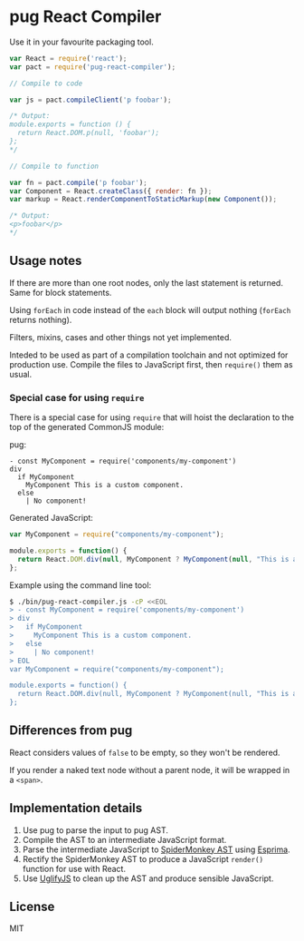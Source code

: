 # pug React Compiler

Use it in your favourite packaging tool.

```js
var React = require('react');
var pact = require('pug-react-compiler');

// Compile to code

var js = pact.compileClient('p foobar');

/* Output:
module.exports = function () {
  return React.DOM.p(null, 'foobar');
};
*/

// Compile to function

var fn = pact.compile('p foobar');
var Component = React.createClass({ render: fn });
var markup = React.renderComponentToStaticMarkup(new Component());

/* Output:
<p>foobar</p>
*/
```


## Usage notes

If there are more than one root nodes, only the last statement is
returned. Same for block statements.

Using `forEach` in code instead of the `each` block will output
nothing (`forEach` returns nothing).

Filters, mixins, cases and other things not yet implemented.

Inteded to be used as part of a compilation toolchain and not
optimized for production use. Compile the files to JavaScript first,
then `require()` them as usual.


### Special case for using `require`

There is a special case for using `require` that will hoist the
declaration to the top of the generated CommonJS module:

pug:
```pug
- const MyComponent = require('components/my-component')
div
  if MyComponent
    MyComponent This is a custom component.
  else
    | No component!
```

Generated JavaScript:
```js
var MyComponent = require("components/my-component");

module.exports = function() {
  return React.DOM.div(null, MyComponent ? MyComponent(null, "This is a custom component.") : "No component!");
};
```

Example using the command line tool:

```bash
$ ./bin/pug-react-compiler.js -cP <<EOL
> - const MyComponent = require('components/my-component')
> div
>   if MyComponent
>     MyComponent This is a custom component.
>   else
>     | No component!
> EOL
var MyComponent = require("components/my-component");

module.exports = function() {
  return React.DOM.div(null, MyComponent ? MyComponent(null, "This is a custom component.") : "No component!");
};
```


## Differences from pug

React considers values of `false` to be empty, so they won't be rendered.

If you render a naked text node without a parent node, it will be wrapped in
a `<span>`.


## Implementation details

1.  Use pug to parse the input to pug AST.
2.  Compile the AST to an intermediate JavaScript format.
3.  Parse the intermediate JavaScript to
    [SpiderMonkey AST][spidermonkey_ast] using [Esprima][esprima].
4.  Rectify the SpiderMonkey AST to produce a JavaScript `render()`
    function for use with React.
5.  Use [UglifyJS][uglifyjs] to clean up the AST and produce sensible
    JavaScript.


## License

MIT

[esprima]: http://esprima.org
[spidermonkey_ast]: https://developer.mozilla.org/en-US/docs/Mozilla/Projects/SpiderMonkey/Parser_API
[uglifyjs]: http://lisperator.net/uglifyjs
